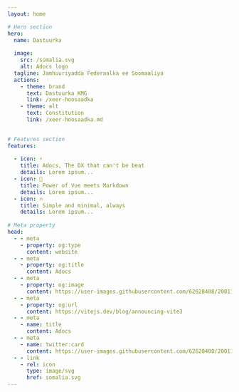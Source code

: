 ```yaml
---
layout: home

# Hero section
hero:
  name: Dastuurka
  
  image:
    src: /somalia.svg
    alt: Adocs logo
  tagline: Jamhuuriyadda Federaalka ee Soomaaliya
  actions:
    - theme: brand
      text: Dastuurka KMG
      link: /xeer-hoosaadka
    - theme: alt
      text: Constitution
      link: /xeer-hoosaadka.md
      

# Features section
features:
  
  - icon: ⚡️
    title: Adocs, The DX that can't be beat
    details: Lorem ipsum...
  - icon: 🎉
    title: Power of Vue meets Markdown
    details: Lorem ipsum...
  - icon: 🔥
    title: Simple and minimal, always
    details: Lorem ipsum...
  
# Meta property
head:
  - - meta
    - property: og:type
      content: website
  - - meta
    - property: og:title
      content: Adocs
  - - meta
    - property: og:image
      content: https://user-images.githubusercontent.com/62628408/200117602-4b274d14-b1b2-4f61-8dcd-9f9482c677a0.png
  - - meta
    - property: og:url
      content: https://vitejs.dev/blog/announcing-vite3
  - - meta
    - name: title
      content: Adocs
  - - meta
    - name: twitter:card
      content: https://user-images.githubusercontent.com/62628408/200117602-4b274d14-b1b2-4f61-8dcd-9f9482c677a0.png
  - - link
    - rel: icon
      type: image/svg
      href: somalia.svg
---
```



